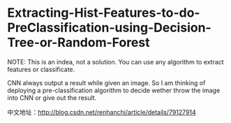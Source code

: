 # Extracting-Hist-Features-to-do-PreClassification-using-Decision-Tree-or-Random-Forest
NOTE: This is an indea, not a solution. You can use any algorithm to extract features or classificate.

CNN always output a result while given an image. So I am thinking of deploying a pre-classification algorithm to decide wether throw the image into CNN or give out the result.

中文地址：http://blog.csdn.net/renhanchi/article/details/79127914
